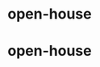 # open-house
# open-house

<!-- @import "[TOC]" {cmd="toc" depthFrom=1 depthTo=6 orderedList=false} ---